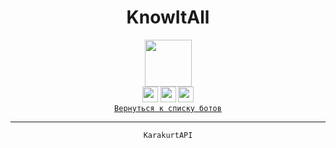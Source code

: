 <div align="center">
    <h1> KnowItAll </h1>
    <img src="KnowItAll.svg" height="75"/>
    <br>
    <img src="MediaVK-.svg" height="25"/>
    <img src="MediaTG-.svg" height="25"/>
    <img src="MediaDC-.svg" height="25"/>
</div>

<div align="left">

</div>

<div align="center">
    <code><a href="ReadMe.md">Вернуться к списку ботов</a></code>
    <hr>
    <code>KarakurtAPI</code>
</div>